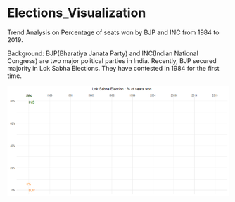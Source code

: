 # Elections_Visualization

Trend Analysis on Percentage of seats won by BJP and INC  from 1984 to 2019.

Background: BJP(Bharatiya Janata Party) and INC(Indian National Congress) are two major political parties in India. Recently, BJP secured majority in Lok Sabha Elections. They have contested in 1984 for the first time.

![](election.gif)
